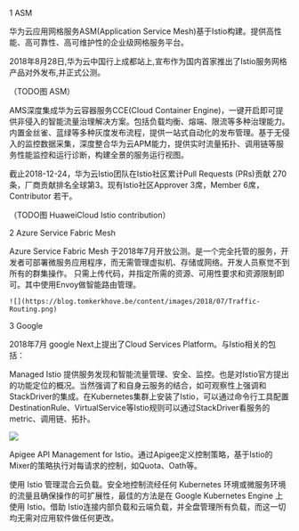 
1	ASM

华为云应用网格服务ASM(Application Service Mesh)基于Istio构建。提供高性能、高可靠性、高可维护性的企业级网格服务平台。

2018年8月28日,华为云中国行上成都站上,宣布作为国内首家推出了Istio服务网格产品对外发布,并正式公测。

（TODO图 ASM）

AMS深度集成华为云容器服务CCE(Cloud Container Engine)，一键开启即可提供非侵入的智能流量治理解决方案。包括负载均衡、熔端、限流等多种治理能力。内置金丝雀、蓝绿等多种灰度发布流程，提供一站式自动化的发布管理。基于无侵入的监控数据采集，深度整合华为云APM能力，提供实时流量拓扑、调用链等服务性能监控和运行诊断，构建全景的服务运行视图。

截止2018-12-24，华为云Istio团队在Istio社区累计Pull Requests (PRs)贡献 270条，厂商贡献排名全球第3。现有Istio社区Approver 3席，Member 6席，Contributor 若干。

（TODO图 HuaweiCloud Istio contribution）

2	Azure Service Fabric Mesh 

Azure Service Fabric Mesh 于2018年7月开放公测。是一个完全托管的服务，开发者可部署微服务应用程序，而无需管理虚拟机、存储或网络。开发人员察觉不到所有的群集操作。 只需上传代码，并指定所需的资源、可用性要求和资源限制即可。其中使用Envoy做智能路由管理。

	![](https://blog.tomkerkhove.be/content/images/2018/07/Traffic-Routing.png)

3	Google

2018年7月 google Next上提出了Cloud Services Platform。与Istio相关的包括：

Managed Istio 提供服务发现和智能流量管理、安全、监控。也是对Istio官方提出的功能定位的概况。当然强调了和自身云服务的结合，如可观察性上强调和StackDriver的集成。在Kubernetes集群上安装了Istio，可以通过命令行工具配置DestinationRule、VirtualService等Istio规则可以通过StackDriver看服务的metric、调用链、拓扑。

![](https://3.bp.blogspot.com/-0PF8lTgs2mc/W1ZeqBT0wAI/AAAAAAAAGHo/SirNgEV8SAQuepeZjrhRtdqi3t7abzyxgCLcBGAs/s1600/The%2BCloud%2BServices%2BPlatform%2Bfamily.png)

Apigee API Management for Istio。通过Apigee定义控制策略，基于Istio的Mixer的策略执行对每请求的控制，如Quota、Oath等。

使用 Istio 管理混合云负载。安全地控制流经任何 Kubernetes 环境或微服务环境的流量且确保操作的可扩展性，最佳的方法是在 Google Kubernetes Engine 上使用 Istio。借助 Istio连接内部负载和云端负载，并全盘管理所有负载，而这一切均无需对应用软件做任何更改。

